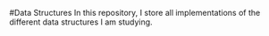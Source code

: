 #Data Structures
In this repository, I store all implementations of the different data structures I am studying.
